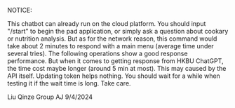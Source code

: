 NOTICE:

This chatbot can already run on the cloud platform. You should input "/start" to begin the pad application, or simply ask a question about cookary or nutrition analysis. But as for the network reason,
this command would take about 2 minutes to respond with a main menu (average time under several tries). The following operations show a good
response performance. But when it comes to getting response from HKBU ChatGPT, the time cost maybe longer (around 5 min at most). This may caused by
the API itself. Updating token helps nothing. You should wait for a while when testing it if the wait time is long. Take care.

Liu Qinze
Group AJ
9/4/2024
